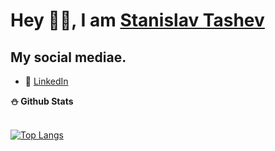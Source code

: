 # Hey 👋🏻, I am [Stanislav Tashev](https://github.com/SMTashev20/)
<img align="right" alt="" src="https://media.tenor.com/images/6d4b64738cccdd4c315f7ae39658401a/tenor.gif" />

## My social mediae.

- 💼 [LinkedIn](https://www.linkedin.com/in/stanislav-tashev-940262211/)

<summary><b>⛄ Github Stats</b></summary>
<br>

[![Top Langs](https://github-readme-stats.vercel.app/api/top-langs/?username=smtashev20&langs_count=8&theme=tokyonight)](https://github.com/SMTashev20)
</details>

